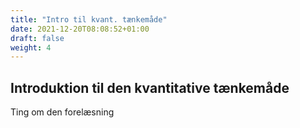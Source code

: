 ```yaml
---
title: "Intro til kvant. tænkemåde"
date: 2021-12-20T08:08:52+01:00
draft: false
weight: 4
---
```


## Introduktion til den kvantitative tænkemåde


Ting om den forelæsning